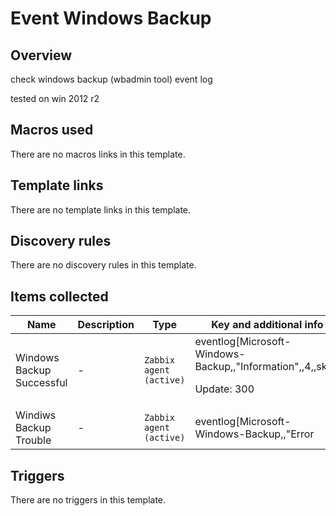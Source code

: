 # Event Windows Backup

## Overview

check windows backup (wbadmin tool) event log


tested on win 2012 r2



## Macros used

There are no macros links in this template.

## Template links

There are no template links in this template.

## Discovery rules

There are no discovery rules in this template.

## Items collected

|Name|Description|Type|Key and additional info|
|----|-----------|----|----|
|Windows Backup Successful|<p>-</p>|`Zabbix agent (active)`|eventlog[Microsoft-Windows-Backup,,"Information",,4,,skip]<p>Update: 300</p>|
|Windiws Backup Trouble|<p>-</p>|`Zabbix agent (active)`|eventlog[Microsoft-Windows-Backup,,"Error|Critical|Warning",,,,skip]<p>Update: 300</p>|


## Triggers

There are no triggers in this template.

